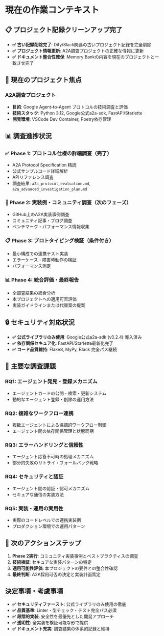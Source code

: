 # 現在の作業コンテキスト

## 📋 プロジェクト記録クリーンアップ完了

* **✅ 古い記録削除完了**: Dify/Slack関連の古いプロジェクト記録を完全削除
* **✅ プロジェクト情報更新**: A2A調査プロジェクトの正確な情報に更新
* **✅ ドキュメント整合性確保**: Memory Bankの内容を現在のプロジェクトと一致させ完了

## 🎯 現在のプロジェクト焦点

### A2A調査プロジェクト
* **目的**: Google Agent-to-Agent プロトコルの技術調査と評価
* **技術スタック**: Python 3.12, Google公式a2a-sdk, FastAPI/Starlette
* **開発環境**: VSCode Dev Container, Poetry依存管理

## 📊 調査進捗状況

### ✅ Phase 1: プロトコル仕様の詳細調査（完了）
* A2A Protocol Specification 精読
* 公式サンプルコード詳細解析  
* APIリファレンス調査
* 調査結果: `a2a_protocol_evaluation.md`, `a2a_advanced_investigation_plan.md`

### 🔄 Phase 2: 実装例・コミュニティ調査（次のフェーズ）
* GitHub上のA2A実装事例調査
* コミュニティ記事・ブログ調査
* ベンチマーク・パフォーマンス情報収集

### 📋 Phase 3: プロトタイピング検証（条件付き）
* 最小構成での連携テスト実装
* エラーケース・障害時動作の検証
* パフォーマンス測定

### 📊 Phase 4: 統合評価・最終報告
* 全調査結果の統合分析
* 本プロジェクトへの適用可否評価
* 実装ガイドラインまたは代替案の提案

## 🔒 セキュリティ対応状況

* **✅ 公式ライブラリのみ使用**: Google公式a2a-sdk (v0.2.4) 導入済み
* **✅ 依存関係セキュア化**: FastAPI/Starlette最新化完了
* **✅ コード品質維持**: Flake8, MyPy, Black 完全パス継続

## 📝 主要な調査課題

### RQ1: エージェント発見・登録メカニズム
- エージェントカードの公開・検索・更新システム
- 動的なエージェント登録・削除の運用方法

### RQ2: 複雑なワークフロー連携
- 複数エージェントによる協調的ワークフロー制御
- エージェント間の依存関係管理と状態同期

### RQ3: エラーハンドリングと信頼性
- エージェント応答不可時の処理メカニズム
- 部分的失敗のリトライ・フォールバック戦略

### RQ4: セキュリティと認証
- エージェント間の認証・認可メカニズム
- セキュアな通信の実装方法

### RQ5: 実装・運用の実用性
- 実際のコードレベルでの連携実装例
- プロダクション環境での運用パターン

## 🚀 次のアクションステップ

1. **Phase 2実行**: コミュニティ実装事例とベストプラクティスの調査
2. **技術検証**: セキュアな実装パターンの特定
3. **適用可能性評価**: 本プロジェクトの要件との整合性確認
4. **最終判断**: A2A採用可否の決定と実装計画策定

## 決定事項・考慮事項

* **✅ セキュリティファースト**: 公式ライブラリのみ使用の徹底
* **✅ 品質基準**: Linter・型チェック・テスト完全パス必須
* **✅ 段階的実装**: 安全性を最優先とした開発アプローチ
* **✅ 透明性**: 全実装を検証可能な形で提供
* **✅ ドキュメント充実**: 調査結果の体系的記録と維持

